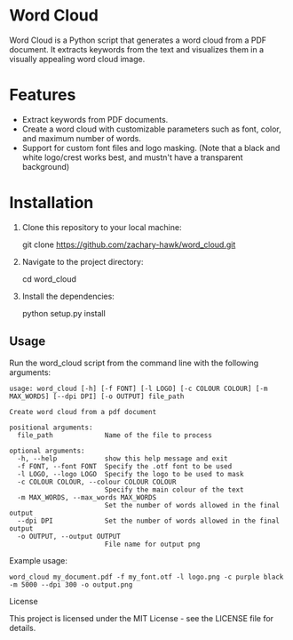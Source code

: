  Word Cloud
 ==========

 Word Cloud is a Python script that generates a word cloud from a PDF document. It extracts keywords from the text and visualizes them in a visually appealing word cloud image.

Features
========

- Extract keywords from PDF documents.
- Create a word cloud with customizable parameters such as font, color, and maximum number of words.
- Support for custom font files and logo masking. (Note that a black and white logo/crest works best, and mustn't have a transparent background) 

Installation
============

1. Clone this repository to your local machine:

    git clone https://github.com/zachary-hawk/word_cloud.git

2. Navigate to the project directory:

    cd word_cloud

3. Install the dependencies:

    python setup.py install

Usage
-----

Run the word_cloud script from the command line with the following arguments:

    usage: word_cloud [-h] [-f FONT] [-l LOGO] [-c COLOUR COLOUR] [-m MAX_WORDS] [--dpi DPI] [-o OUTPUT] file_path

    Create word cloud from a pdf document

    positional arguments:
      file_path             Name of the file to process

    optional arguments:
      -h, --help            show this help message and exit
      -f FONT, --font FONT  Specify the .otf font to be used
      -l LOGO, --logo LOGO  Specify the logo to be used to mask
      -c COLOUR COLOUR, --colour COLOUR COLOUR
                            Specify the main colour of the text
      -m MAX_WORDS, --max_words MAX_WORDS
                            Set the number of words allowed in the final output
      --dpi DPI             Set the number of words allowed in the final output
      -o OUTPUT, --output OUTPUT
                            File name for output png

Example usage:

    word_cloud my_document.pdf -f my_font.otf -l logo.png -c purple black -m 5000 --dpi 300 -o output.png

License

This project is licensed under the MIT License - see the LICENSE file for details.
